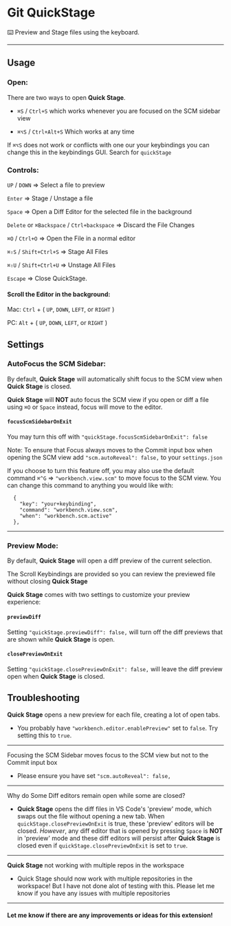 # Git QuickStage
⌨️ Preview and Stage files using the keyboard.

---

## Usage
 
### Open: 
There are two ways to open **Quick Stage**.

- `⌘S` / `Ctrl+S` which works whenever you are focused on the SCM sidebar view

- `⌘⌥S` / `Ctrl+Alt+S` Which works at any time

If `⌘⌥S` does not work or conflicts with one our your keybindings you can change this in the keybindings GUI. Search for `quickStage`


### Controls:

`UP` / `DOWN` => Select a file to preview

`Enter` => Stage / Unstage a file

`Space` => Open a Diff Editor for the selected file in the background

`Delete` or `⌘Backspace` / `Ctrl+backspace` => Discard the File Changes

`⌘O` / `Ctrl+O` => Open the File in a normal editor

`⌘⇧S` / `Shift+Ctrl+S` => Stage All Files

`⌘⇧U` / `Shift+Ctrl+U` => Unstage All Files

`Escape` => Close QuickStage.

#### Scroll the Editor in the background:

Mac: `Ctrl` + ( `UP`, `DOWN`, `LEFT`, or `RIGHT` )

PC: `Alt` + ( `UP`, `DOWN`, `LEFT`, or `RIGHT` )


## Settings

### AutoFocus the SCM Sidebar:
 
By default, **Quick Stage** will automatically shift focus to the SCM view when **Quick Stage** is closed.

**Quick Stage** will **NOT** auto focus the SCM view if you open or diff a file using `⌘O` or `Space` instead, focus will move to the editor.

#### `focusScmSidebarOnExit`
You may turn this off with `"quickStage.focusScmSidebarOnExit": false`

Note: To ensure that Focus always moves to the Commit input box when opening the SCM view add `"scm.autoReveal": false,` to your `settings.json`

If you choose to turn this feature off, you may also use the default command `⌘^G` => `"workbench.view.scm"`  to move focus to the SCM view. You can change this command to anything you would like with:
```
  {
    "key": "your+keybinding",
    "command": "workbench.view.scm",
    "when": "workbench.scm.active"
  },
```

----
### Preview Mode:

By default, **Quick Stage** will open a diff preview of the current selection.

The Scroll Keybindings are provided so you can review the previewed file without closing **Quick Stage**

 **Quick Stage** comes with two settings to customize your preview experience:
 
 #### `previewDiff`
 
 Setting `"quickStage.previewDiff": false,` will turn off the diff previews that are shown while **Quick Stage** is open.

 #### `closePreviewOnExit`
 
 Setting `"quickStage.closePreviewOnExit": false,` will leave the diff preview open when **Quick Stage** is closed.  

## Troubleshooting

**Quick Stage** opens a new preview for each file, creating a lot of open tabs. 

- You probably have `"workbench.editor.enablePreview"` set to `false`. Try setting this to `true`.

---
Focusing the SCM Sidebar moves focus to the SCM view but not to the Commit input box

- Please ensure you have set `"scm.autoReveal": false,`

---
Why do Some Diff editors remain open while some are closed? 
- **Quick Stage** opens the diff files in VS Code's 'preview' mode, which swaps out the file without opening a new tab. When `quickStage.closePreviewOnExit` is true, these 'preview' editors will be closed. *However*, any diff editor that is opened by pressing `Space` is **NOT** in 'preview' mode and these diff editors will persist after **Quick Stage** is closed even if `quickStage.closePreviewOnExit` is set to `true`.


----
**Quick Stage** not working with multiple repos in the workspace

- Quick Stage should now work with multiple repositories in the workspace! But I have not done alot of testing with this. Please let me know if you have any issues with multiple repositories


----
#### Let me know if there are any improvements or ideas for this extension!
